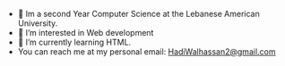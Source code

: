 - 👋 Im a second Year Computer Science at the Lebanese American University.
- 👀 I’m interested in Web development
- 🌱 I’m currently learning HTML.
- You can reach me at my personal email: HadiWalhassan2@gmail.com

<!---
HadiAlHassan/HadiAlHassan is a ✨ special ✨ repository because its `README.md` (this file) appears on your GitHub profile.
You can click the Preview link to take a look at your changes.
--->
